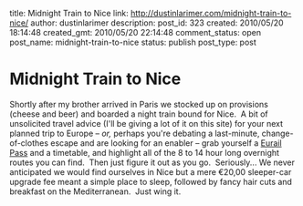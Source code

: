 title: Midnight Train to Nice
link: http://dustinlarimer.com/midnight-train-to-nice/
author: dustinlarimer
description: 
post_id: 323
created: 2010/05/20 18:14:48
created_gmt: 2010/05/20 22:14:48
comment_status: open
post_name: midnight-train-to-nice
status: publish
post_type: post

# Midnight Train to Nice

Shortly after my brother arrived in Paris we stocked up on provisions (cheese and beer) and boarded a night train bound for Nice.  A bit of unsolicited travel advice (I'll be giving a lot of it on this site) for your next planned trip to Europe – _or,_ perhaps you're debating a last-minute, change-of-clothes escape and are looking for an enabler – grab yourself a [Eurail Pass](http://www.eurail.com/) and a timetable, and highlight all of the 8 to 14 hour long overnight routes you can find.  Then just figure it out as you go.  Seriously... We never anticipated we would find ourselves in Nice but a mere €20,00 sleeper-car upgrade fee meant a simple place to sleep, followed by fancy hair cuts and breakfast on the Mediterranean.  Just wing it.